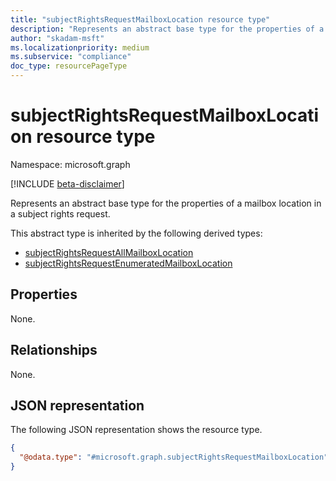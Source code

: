 ```yaml
---
title: "subjectRightsRequestMailboxLocation resource type"
description: "Represents an abstract base type for the properties of a mailbox location in a subject rights request."
author: "skadam-msft"
ms.localizationpriority: medium
ms.subservice: "compliance"
doc_type: resourcePageType
---
```


# subjectRightsRequestMailboxLocation resource type

Namespace: microsoft.graph

[!INCLUDE [beta-disclaimer](../../includes/beta-disclaimer.md)]

Represents an abstract base type for the properties of a mailbox location in a subject rights request.

This abstract type is inherited by the following derived types:
- [subjectRightsRequestAllMailboxLocation](../resources/subjectrightsrequestallmailboxlocation.md)
- [subjectRightsRequestEnumeratedMailboxLocation](../resources/subjectrightsrequestenumeratedmailboxlocation.md)

## Properties
None.

## Relationships
None.

## JSON representation
The following JSON representation shows the resource type.
<!-- {
  "blockType": "resource",
  "@odata.type": "microsoft.graph.subjectRightsRequestMailboxLocation"
}
-->
``` json
{
  "@odata.type": "#microsoft.graph.subjectRightsRequestMailboxLocation"
}
```

